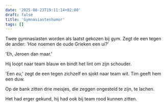 ```yaml
---
date: '2025-08-23T19:11:14+02:00'
draft: false
title: 'Gymnasiastenhumor'
tags: []
---
```


Twee gymnasiasten worden als laatst gekozen bij gym. Zegt de een tegen de ander: 'Hoe noemen de oude Grieken een ui?'

'Eh, Jeroen dan maar.'

Hij loopt naar team blauw en bindt het lint om zijn schouder.

'Een *eu*,' zegt de een tegen zichzelf en sjokt naar team wit. Tim geeft hem een duw.

Op de bank zitten drie meisjes, die zeggen ongesteld te zijn, te lachen. 

Het had erger gekund, hij had ook bij team rood kunnen zitten.
